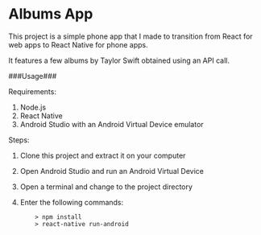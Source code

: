 # Albums App

This project is a simple phone app that I made to transition from React for web apps to React Native for phone apps.

It features a few albums by Taylor Swift obtained using an API call.

###Usage###

Requirements: 

1. Node.js
2. React Native
3. Android Studio with an Android Virtual Device emulator

Steps:

1. Clone this project and extract it on your computer
2. Open Android Studio and run an Android Virtual Device
3. Open a terminal and change to the project directory
4. Enter the following commands:

	```
		> npm install
		> react-native run-android
	```
